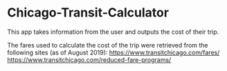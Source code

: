 # Chicago-Transit-Calculator
This app takes information from the user and outputs the cost of their trip.

The fares used to calculate the cost of the trip were retrieved from the following sites (as of August 2019):
https://www.transitchicago.com/fares/
https://www.transitchicago.com/reduced-fare-programs/


